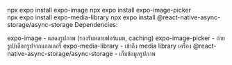 npx expo install expo-image
npx expo install expo-image-picker  
npx expo install expo-media-library
npx expo install @react-native-async-storage/async-storage
Dependencies:

expo-image - แสดงรูปภาพ (รองรับหลายฟอร์แมท, caching)
expo-image-picker - ถ่ายรูป/เลือกรูปจากแกลเลอรี่
expo-media-library - เข้าถึง media library เครื่อง
@react-native-async-storage/async-storage - เก็บข้อมูลรูปภาพ